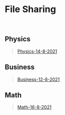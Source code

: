 # File Sharing
<br> 

## Physics 
>[Physics-14-8-2021](/markdown/markdown/Physics/Physics-14-8-2021)
>

## Business 
>[Business-12-8-2021](/markdown/markdown/Business/Business-12-8-2021)
>

## Math 
>[Math-16-8-2021](/markdown/markdown/Math/Math-16-8-2021)
>

